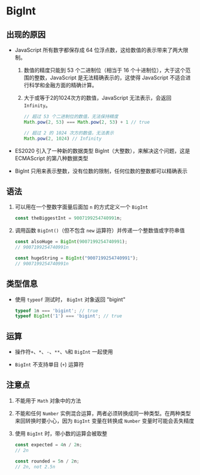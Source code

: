# Biglnt

## 出现的原因

  - JavaScript 所有数字都保存成 64 位浮点数，这给数值的表示带来了两大限制。

    1.  数值的精度只能到 53 个二进制位（相当于 16 个十进制位），大于这个范围的整数，JavaScript 是无法精确表示的，这使得 JavaScript 不适合进行科学和金融方面的精确计算。

    2.  大于或等于2的1024次方的数值，JavaScript 无法表示，会返回 `Infinity`。

        ```javascript
        // 超过 53 个二进制位的数值，无法保持精度
        Math.pow(2, 53) === Math.pow(2, 53) + 1 // true

        // 超过 2 的 1024 次方的数值，无法表示
        Math.pow(2, 1024) // Infinity
        ```

  - ES2020 引入了一种新的数据类型 BigInt（大整数），来解决这个问题，这是 ECMAScript 的第八种数据类型

  - BigInt 只用来表示整数，没有位数的限制，任何位数的整数都可以精确表示

## 语法

1.  可以用在一个整数字面量后面加 `n` 的方式定义一个 `BigInt`

    ```javascript
    const theBiggestInt = 9007199254740991n;

    ```

2.  调用函数 `BigInt()`（但不包含 `new` 运算符）并传递一个整数值或字符串值

    ```javascript
    const alsoHuge = BigInt(9007199254740991);
    // 9007199254740991n

    const hugeString = BigInt("9007199254740991");
    // 9007199254740991n
    ```

## 类型信息

  - 使用 `typeof` 测试时， `BigInt` 对象返回 "bigint"

    ```javascript
    typeof 1n === 'bigint'; // true
    typeof BigInt('1') === 'bigint'; // true
    ```

## 运算

  - 操作符`+`、`*`、`-`、`**`、`%`和 `BigInt` 一起使用

  - `BigInt` 不支持单目 (`+`) 运算符

## 注意点

1.  不能用于 `Math` 对象中的方法

2.  不能和任何 `Number` 实例混合运算，两者必须转换成同一种类型。在两种类型来回转换时要小心，因为 `BigInt` 变量在转换成 `Number` 变量时可能会丢失精度

3.  使用 `BigInt` 时，带小数的运算会被取整

    ```javascript
    const expected = 4n / 2n;
    // 2n

    const rounded = 5n / 2n;
    // 2n, not 2.5n
    ```
